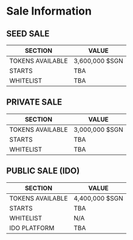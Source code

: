 # Sale Information

## SEED SALE

| SECTION          | VALUE          |
| ---------------- | -------------- |
| TOKENS AVAILABLE | 3,600,000 $SGN |
| STARTS           | TBA            |
| WHITELIST        | TBA            |

## PRIVATE SALE

| SECTION          | VALUE          |
| ---------------- | -------------- |
| TOKENS AVAILABLE | 3,000,000 $SGN |
| STARTS           | TBA            |
| WHITELIST        | TBA            |

## PUBLIC SALE (IDO)

| SECTION          | VALUE          |
| ---------------- | -------------- |
| TOKENS AVAILABLE | 4,400,000 $SGN |
| STARTS           | TBA            |
| WHITELIST        | N/A            |
| IDO PLATFORM     | TBA            |


